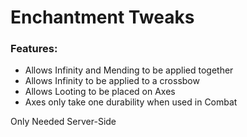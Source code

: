 # Enchantment Tweaks

### Features:
- Allows Infinity and Mending to be applied together
- Allows Infinity to be applied to a crossbow
- Allows Looting to be placed on Axes
- Axes only take one durability when used in Combat
 
Only Needed Server-Side
